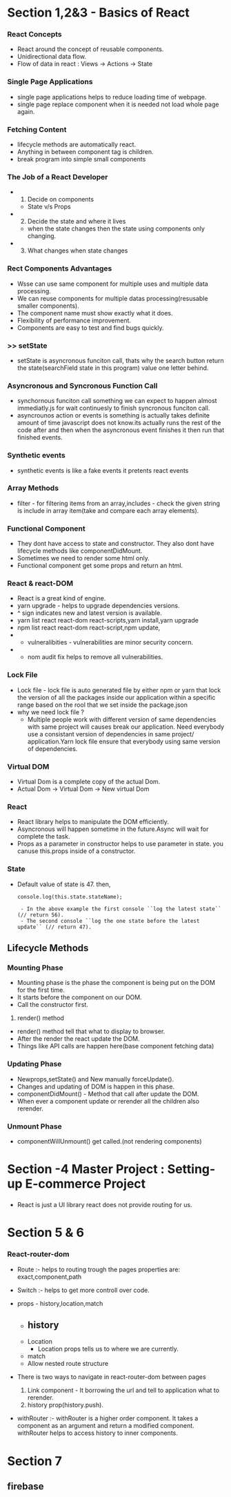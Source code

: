 # Section 1,2&3 - Basics of React

### React Concepts

- React around the concept of reusable components.
- Unidirectional data flow.
- Flow of data in react : Views -> Actions -> State

### Single Page Applications

- single page applications helps to reduce loading time of webpage.
- single page replace component when it is needed not load whole page again.

### Fetching Content

- lifecycle methods are automatically react.
- Anything in between component tag is children.
- break program into simple small components

### The Job of a React Developer

- 1. Decide on components
  - State v/s Props
- 2. Decide the state and where it lives
  - when the state changes then the state using components only changing.
- 3. What changes when state changes

### Rect Components Advantages

- Wsse can use same component for multiple uses and multiple data processing.
- We can reuse components for multiple datas processing(resusable smaller components).
- The component name must show exactly what it does.
- Flexibility of performance improvement.
- Components are easy to test and find bugs quickly.

### >> setState

- setState is asyncronous funciton call, thats why the search button return the state(searchField state in this program) value one letter behind.

### Asyncronous and Syncronous Function Call

- synchornous funciton call something we can expect to happen almost immediatly.js for wait continuesly to finish syncronous funciton call.
- asyncrounos action or events is something is actually takes definite amount of time javascript does not know.its actually runs the rest of the code after and then when the asyncronous event finishes it then run that finished events.

### Synthetic events

- synthetic events is like a fake events it pretents react events

### Array Methods

- filter - for filtering items from an array,includes - check the given string is include in array item(take and compare each array elements).

### Functional Component

- They dont have access to state and constructor. They also dont have lifecycle methods like componentDidMount.
- Sometimes we need to render some html only.
- Functional component get some props and return an html.

### React & react-DOM

- React is a great kind of engine.
- yarn upgrade - helps to upgrade dependencies versions.
- ^ sign indicates new and latest version is available.
- yarn list react react-dom react-scripts,yarn install,yarn upgrade
- npm list react react-dom react-script,npm update,
- - vulneralibities - vulnerabilities are minor security concern.
- - nom audit fix helps to remove all vulnerabilities.

### Lock File

- Lock file - lock file is auto generated file by either npm or yarn that lock the version of all the packages inside our application within a specific range based on the rool that we set inside the package.json
- why we need lock file ?
  - Multiple people work with different version of same dependencies with same project will causes break our application. Need everybody use a consistant version of dependencies in same project/ application.Yarn lock file ensure that everybody using same version of dependencies.

### Virtual DOM

- Virtual Dom is a complete copy of the actual Dom.
- Actual Dom -> Virtual Dom -> New virtual Dom

### React

- React library helps to manipulate the DOM efficiently.
- Asyncronous will happen sometime in the future.Async will wait for complete the task.
- Props as a parameter in constructor helps to use parameter in state. you canuse this.props inside of a constructor.

### State

- Default value of state is 47. then,

  ```` this.setState({stateName:56},()=>console.log(this.state.stateName));
  console.log(this.state.stateName);

   - In the above example the first console ``log the latest state`` (// return 56).
   - The second console ``log the one state before the latest update`` (// return 47).
  ````

## Lifecycle Methods

### Mounting Phase

- Mounting phase is the phase the component is being put on the DOM for the first time.
- It starts before the component on our DOM.
- Call the constructor first.

1. render() method

- render() method tell that what to display to browser.
- After the render the react update the DOM.
- Things like API calls are happen here(base component fetching data)

### Updating Phase

- Newprops,setState() and New manually forceUpdate().
- Changes and updating of DOM is happen in this phase.
- componentDidMount() - Method that call after update the DOM.
- When ever a component update or rerender all the children also rerender.

### Unmount Phase

- componentWillUnmount() get called.(not rendering components)

# Section -4 Master Project : Setting-up E-commerce Project

###

- React is just a UI library react does not provide routing for us.

# Section 5 & 6

### React-router-dom

- Route :- helps to routing trough the pages
  properties are: exact,component,path
- Switch :- helps to get more controll over code.

- props - history,location,match

  - history
    -
  - Location
    - Location props tells us to where we are currently.
  - match

  * Allow nested route structure

- There is two ways to navigate in react-router-dom between pages
  1. Link component - It borrowing the url and tell to application what to rerender.
  2. history prop(history.push).

- withRouter :- withRouter is a higher order component. It takes a component as an argument and return a modified component. withRouter helps to access history to inner components.


# Section 7

## firebase

